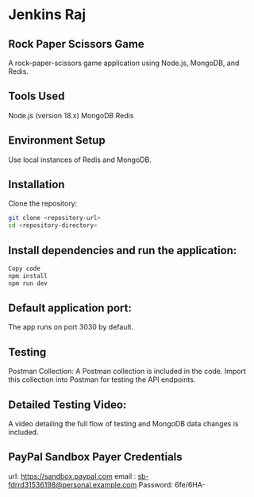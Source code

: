 # Jenkins Raj

## Rock Paper Scissors Game

A rock-paper-scissors game application using Node.js, MongoDB, and Redis.

## Tools Used

Node.js (version 18.x)
MongoDB
Redis

## Environment Setup

Use local instances of Redis and MongoDB.

## Installation

Clone the repository:

```sh
git clone <repository-url>
cd <repository-directory>
```

## Install dependencies and run the application:

```sh
Copy code
npm install
npm run dev
```

## Default application port:

The app runs on port 3030 by default.

## Testing

Postman Collection:
A Postman collection is included in the code. Import this collection into Postman for testing the API endpoints.

## Detailed Testing Video:

A video detailing the full flow of testing and MongoDB data changes is included.

## PayPal Sandbox Payer Credentials

url: https://sandbox.paypal.com
email : sb-fdrrd31536198@personal.example.com
Password: 6fe/6HA-
